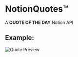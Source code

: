 # NotionQuotes™

A __QUOTE OF THE DAY__ Notion API


## Example:


![Quote Preview](https://github.com/originaluncompiled/notionquotes/assets/88604752/de8dc267-73ae-4850-acee-982ac205d13b)
